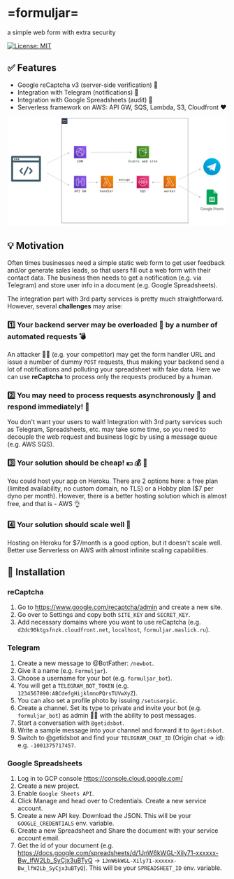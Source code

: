 # =formuljar=

a simple web form with extra security

[![License: MIT](https://img.shields.io/badge/License-MIT-green.svg)](https://opensource.org/licenses/MIT)

## :white_check_mark: Features
* Google reCaptcha v3 (server-side verification) :boxing_glove:
* Integration with Telegram (notifications) :bookmark:
* Integration with Google Spreadsheets (audit) :floppy_disk:
* Serverless framework on AWS: API GW, SQS, Lambda, S3, Cloudfront :heart:

<img src="formuljar-aws.png">

## :bulb: Motivation
Often times businesses need a simple static web form to get user feedback and/or generate sales leads, so that users
fill out a web form with their contact data.
The business then needs to get a notification (e.g. via Telegram) and store user info in a document (e.g. Google Spreadsheets).

The integration part with 3rd party services is pretty much straightforward. However, several **challenges** may arise:

### :one: Your backend server may be overloaded :no_good: by a number of automated requests :bomb:

An attacker :male_detective: (e.g. your competitor) may get the form handler URL and issue a number of dummy ``POST`` requests, thus making your backend send a lot of notifications and polluting your spreadsheet with fake data.
Here we can use **reCaptcha** to process only the requests produced by a human.

### :two: You may need to process requests asynchronously :ping_pong: and respond immediately! :running:
You don't want your users to wait!
Integration with 3rd party services such as Telegram, Spreadsheets, etc. may take some time, so you need to decouple the web request and business logic by using a message queue (e.g. AWS SQS).

### :three: Your solution should be cheap! :euro: :moneybag: :money_with_wings:
You could host your app on Heroku. There are 2 options here: a free plan (limited availability, no custom domain, no TLS) or a Hobby plan ($7 per dyno per month). However, there is a better hosting solution which is almost free, and that is - AWS :ok_hand:

### :four: Your solution should scale well :satellite:
Hosting on Heroku for $7/month is a good option, but it doesn't scale well. Better use Serverless on AWS with almost infinite scaling capabilities.


## :rocket: Installation
### reCaptcha
1. Go to https://www.google.com/recaptcha/admin and create a new site.
2. Go over to Settings and copy both ``SITE_KEY`` and ``SECRET_KEY``.
3. Add necessary domains where you want to use reCaptcha (e.g. ``d2dc90ktgsfnzk.cloudfront.net``, ``localhost``, ``formuljar.maslick.ru``).

### Telegram 
1. Create a new message to @BotFather: ``/newbot``. 
2. Give it a name (e.g. ``Formuljar``). 
3. Choose a username for your bot (e.g. ``formuljar_bot``). 
4. You will get a ``TELEGRAM_BOT_TOKEN`` (e.g. ``1234567890:ABCdefgHijklmnoPQrsTUVwXyZ``).
5. You can also set a profile photo by issuing ``/setuserpic``. 
6. Create a channel. Set its type to private and invite your bot (e.g. ``formuljar_bot``) as admin 👩‍💼 with the ability to post messages. 
7. Start a conversation with ``@getidsbot``. 
8. Write a sample message into your channel and forward it to ``@getidsbot``. 
9. Switch to @getidsbot and find your ``TELEGRAM_CHAT_ID`` (Origin chat -> id): e.g. ``-1001375717457``.

### Google Spreadsheets
1. Log in to GCP console https://console.cloud.google.com/
2. Create a new project.
3. Enable ``Google Sheets API``.
4. Click Manage and head over to Credentials. Create a new service account.
5. Create a new API key. Download the JSON. This will be your ``GOOGLE_CREDENTIALS`` env. variable.
6. Create a new Spreadsheet and Share the document with your service account email.
7. Get the id of your document (e.g. https://docs.google.com/spreadsheets/d/1JnW6kWGL-Xily71-xxxxxx-Bw_lfW2Lb_SyCjx3uBTyQ -> ``1JnW6kWGL-Xily71-xxxxxx-Bw_lfW2Lb_SyCjx3uBTyQ``). This will be your ``SPREADSHEET_ID`` env. variable.
